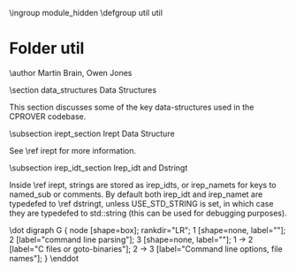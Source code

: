 \ingroup module_hidden
\defgroup util util

# Folder util

\author Martin Brain, Owen Jones

\section data_structures Data Structures

This section discusses some of the key data-structures used in the
CPROVER codebase.

\subsection irept_section Irept Data Structure

See \ref irept for more information.

\subsection irep_idt_section Irep_idt and Dstringt

Inside \ref irept, strings are stored as irep_idts, or irep_namets for
keys to named_sub or comments. By default both irep_idt and irep_namet
are typedefed to \ref dstringt, unless USE_STD_STRING is set, in which
case they are typedefed to std::string (this can be used for debugging
purposes).

\dot
digraph G {
  node [shape=box];
  rankdir="LR";
  1 [shape=none, label=""];
  2 [label="command line parsing"];
  3 [shape=none, label=""];
  1 -> 2 [label="C files or goto-binaries"];
  2 -> 3 [label="Command line options, file names"];
}
\enddot
